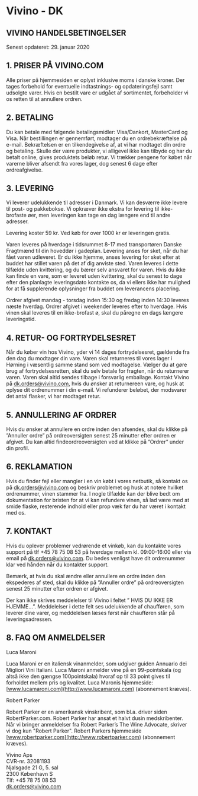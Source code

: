 # Vivino - DK

## VIVINO HANDELSBETINGELSER

Senest opdateret: 29. januar 2020

## 1. PRISER PÅ VIVINO.COM

Alle priser på hjemmesiden er oplyst inklusive moms i danske kroner. Der tages forbehold for eventuelle indtastnings- og opdateringsfejl samt udsolgte varer. Hvis en bestilt vare er udgået af sortimentet, forbeholder vi os retten til at annullere ordren.

## 2. BETALING

Du kan betale med følgende betalingsmidler: Visa/Dankort, MasterCard og Visa. Når bestillingen er gennemført, modtager du en ordrebekræftelse på e-mail. Bekræftelsen er en tilkendegivelse af, at vi har modtaget din ordre og betaling. Skulle der være produkter, vi alligevel ikke kan tilbyde og har du betalt online, gives produktets beløb retur. Vi trækker pengene for købet når varerne bliver afsendt fra vores lager, dog senest 6 dage efter ordreafgivelse.

## 3. LEVERING

Vi leverer udelukkende til adresser i Danmark. Vi kan desværre ikke levere til post- og pakkebokse. Vi opkræver ikke ekstra for levering til ikke-brofaste øer, men leveringen kan tage en dag længere end til andre adresser.

Levering koster 59 kr.
Ved køb for over 1000 kr er leveringen gratis.

Varen leveres på hverdage i tidsrummet 8-17 med transportøren Danske Fragtmænd til din hoveddør i gadeplan. Levering anses for sket, når du har fået varen udleveret. Er du ikke hjemme, anses levering for sket efter at buddet har stillet varen på det af dig anviste sted. Varen leveres i dette tilfælde uden kvittering, og du bærer selv ansvaret for varen. Hvis du ikke kan finde en vare, som er leveret uden kvittering, skal du senest to dage efter den planlagte leveringsdato kontakte os, da vi ellers ikke har mulighed for at få supplerende oplysninger fra buddet om leverancens placering.

Ordrer afgivet mandag - torsdag inden 15:30 og fredag inden 14:30 leveres næste hverdag. Ordrer afgivet i weekender leveres efter to hverdage. Hvis vinen skal leveres til en ikke-brofast ø, skal du påregne en dags længere leveringstid.

## 4. RETUR- OG FORTRYDELSESRET

Når du køber vin hos Vivino, yder vi 14 dages fortrydelsesret, gældende fra den dag du modtager din vare. Varen skal returneres til vores lager i Hørning i væsentlig samme stand som ved modtagelse. Vælger du at gøre brug af fortrydelsesretten, skal du selv betale for fragten, når du returnerer varen. Varen skal altid sendes tilbage i forsvarlig emballage. Kontakt Vivino på <dk.orders@vivino.com>, hvis du ønsker at returnereen vare, og husk at oplyse dit ordrenummer i din e-mail. Vi refunderer beløbet, der modsvarer det antal flasker, vi har modtaget retur.

## 5. ANNULLERING AF ORDRER

Hvis du ønsker at annullere en ordre inden den afsendes, skal du klikke på ”Annuller ordre” på ordreoversigten senest 25 minutter efter ordren er afgivet. Du kan altid findeordreoversigten ved at klikke på ”Ordrer” under din profil.

## 6. REKLAMATION

Hvis du finder fejl eller mangler i en vin købt i vores netbutik, så kontakt os på <dk.orders@vivino.com> og beskriv problemet og husk at notere hvilket ordrenummer, vinen stammer fra. I nogle tilfælde kan der blive bedt om dokumentation for bristen for at vi kan refundere vinen, så lad være med at smide flaske, resterende indhold eller prop væk før du har været i kontakt med os.

## 7. KONTAKT

Hvis du oplever problemer vedrørende et vinkøb, kan du kontakte vores support på tlf +45 78 75 08 53 på hverdage mellem kl. 09:00-16:00 eller via email på <dk.orders@vivino.com>. Du bedes venligst have dit ordrenummer klar ved hånden når du kontakter support.

Bemærk, at hvis du skal ændre eller annullere en ordre inden den ekspederes af sted, skal du klikke på ”Annuller ordre” på ordreoversigten senest 25 minutter efter ordren er afgivet. 

Der kan ikke skrives meddelelser til Vivino i feltet ” HVIS DU IKKE ER HJEMME...”. Meddelelser i dette felt ses udelukkende af chaufføren, som leverer dine varer, og meddelelsen læses først når chaufføren står på leveringsadressen.

## 8. FAQ OM ANMELDELSER

Luca Maroni

Luca Maroni er en italiensk vinanmelder, som udgiver guiden Annuario dei Migliori Vini Italiani. Luca Maroni anmelder vine på en 99-pointskala (og altså ikke den gængse 100pointskala) hvoraf op til 33 point gives til forholdet mellem pris og kvalitet. Luca Maronis hjemmeside: [www.lucamaroni.com](http://www.lucamaroni.com) (abonnement kræves).


Robert Parker

Robert Parker er en amerikansk vinskribent, som bl.a. driver siden RobertParker.com. Robert Parker har ansat et halvt dusin medskribenter. Når vi bringer anmeldelser fra Robert Parker’s The Wine Advocate, skriver vi dog kun "Robert Parker". Robert Parkers hjemmeside [www.robertparker.com](http://www.robertparker.com) (abonnement kræves).




Vivino Aps<br>
CVR-nr. 32081193<br>
Njalsgade 21 G, 5. sal<br>
2300 København S<br>
Tlf: +45 78 75 08 53<br>
<dk.orders@vivino.com> 

